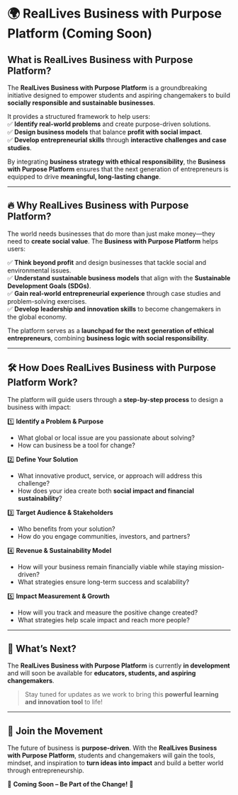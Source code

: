 # 🌍 RealLives Business with Purpose Platform (Coming Soon)  

## What is RealLives Business with Purpose Platform?  

The **RealLives Business with Purpose Platform** is a groundbreaking initiative designed to empower students and aspiring changemakers to build **socially responsible and sustainable businesses**.  

It provides a structured framework to help users:  
✅ **Identify real-world problems** and create purpose-driven solutions.  
✅ **Design business models** that balance **profit with social impact**.  
✅ **Develop entrepreneurial skills** through **interactive challenges and case studies**.  

By integrating **business strategy with ethical responsibility**, the **Business with Purpose Platform** ensures that the next generation of entrepreneurs is equipped to drive **meaningful, long-lasting change**.  

---

## 🔥 Why RealLives Business with Purpose Platform?  

The world needs businesses that do more than just make money—they need to **create social value**. The **Business with Purpose Platform** helps users:  

✅ **Think beyond profit** and design businesses that tackle social and environmental issues.  
✅ **Understand sustainable business models** that align with the **Sustainable Development Goals (SDGs)**.  
✅ **Gain real-world entrepreneurial experience** through case studies and problem-solving exercises.  
✅ **Develop leadership and innovation skills** to become changemakers in the global economy.  

The platform serves as a **launchpad for the next generation of ethical entrepreneurs**, combining **business logic with social responsibility**.  

---

## 🛠️ How Does RealLives Business with Purpose Platform Work?  

The platform will guide users through a **step-by-step process** to design a business with impact:  

1️⃣ **Identify a Problem & Purpose**  
   - What global or local issue are you passionate about solving?  
   - How can business be a tool for change?  

2️⃣ **Define Your Solution**  
   - What innovative product, service, or approach will address this challenge?  
   - How does your idea create both **social impact and financial sustainability**?  

3️⃣ **Target Audience & Stakeholders**  
   - Who benefits from your solution?  
   - How do you engage communities, investors, and partners?  

4️⃣ **Revenue & Sustainability Model**  
   - How will your business remain financially viable while staying mission-driven?  
   - What strategies ensure long-term success and scalability?  

5️⃣ **Impact Measurement & Growth**  
   - How will you track and measure the positive change created?  
   - What strategies help scale impact and reach more people?  

---

## 🚀 What’s Next?  

The **RealLives Business with Purpose Platform** is currently **in development** and will soon be available for **educators, students, and aspiring changemakers**.  

> Stay tuned for updates as we work to bring this **powerful learning and innovation tool** to life!  

---

## 🎯 Join the Movement  

The future of business is **purpose-driven**. With the **RealLives Business with Purpose Platform**, students and changemakers will gain the tools, mindset, and inspiration to **turn ideas into impact** and build a better world through entrepreneurship.  

🌟 **Coming Soon – Be Part of the Change!** 🌟  
